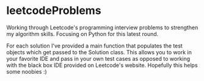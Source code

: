 # leetcodeProblems

Working through Leetcode's programming interview problems to strengthen my algorithm skills. Focusing on Python for this latest round.

For each solution I've provided a main function that populates the test objects which get passed to the Solution class. This allows you to work in your favorite IDE and pass in your own test cases as opposed to working with the black box IDE provided on Leetcode's website.  Hopefully this helps some noobies :)
